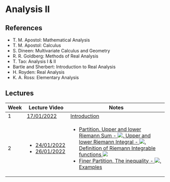 # Analysis II

## References

- T. M. Apostol: Mathematical Analysis
- T. M. Apostol: Calculus
- S. Dineen: Multivariate Calculus and Geometry
- R. R. Goldberg: Methods of Real Analysis
- T. Tao: Analysis I & II
- Bartle and Sherbert: Introduction to Real Analysis
- H. Royden: Real Analysis
- K. A. Ross: Elementary Analysis

## Lectures

| Week | Lecture Video                                 | Notes                                                                                                                                                                                                                                                                                                                                                                                                                |
| ---- | --------------------------------------------- | -------------------------------------------------------------------------------------------------------------------------------------------------------------------------------------------------------------------------------------------------------------------------------------------------------------------------------------------------------------------------------------------------------------------- |
| 1    | [17/01/2022]()                                | [Introduction](Lecture-Notes/Jan-17-Edited-1.pdf)                                                                                                                                                                                                                                                                                                                                                                    |
| 2    | <ul><li>[24/01/2022]()<li>[26/01/2022]()</ul> | <ul><li>[Partition. Upper and lower Riemann Sum - <img src="https://render.githubusercontent.com/render/math?math=e^U(f,P), L(f,P)">. Upper and lower Riemann Integral - <img src="https://render.githubusercontent.com/render/math?math=\overline{\int} f, \underline{\int} f">. Definition of Riemann Integrable functions <img src="https://render.githubusercontent.com/render/math?math=\mathcal{R}[a,b]">](Lecture-Notes/Jan-24-Original.pdf) <li> [Finer Partition, The inequality - <img src="https://render.githubusercontent.com/render/math?math=L(f,P) \leq L(f,\widetilde{P}) \leq U(f,\widetilde{P}) \leq U(f,P)">, Examples](Lecture-Notes/Jan-26-Edited.pdf) </ul> |
